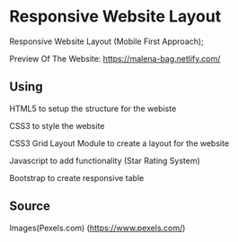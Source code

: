 # Responsive Website Layout

Responsive Website Layout (Mobile First Approach);

Preview Of The Website: https://malena-bag.netlify.com/

## Using

HTML5 to setup the structure for the webiste

CSS3 to style the website

CSS3 Grid Layout Module to create a layout for the website

Javascript to add functionality (Star Rating System)

Bootstrap to create responsive table

## Source

Images(Pexels.com)
(https://www.pexels.com/)
